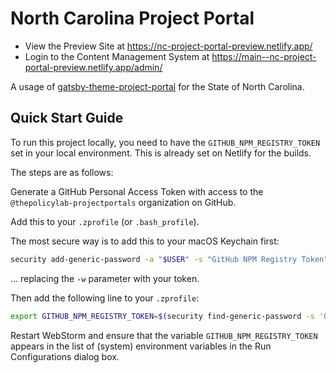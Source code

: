 # North Carolina Project Portal

- View the Preview Site at https://nc-project-portal-preview.netlify.app/
- Login to the Content Management System at https://main--nc-project-portal-preview.netlify.app/admin/

A usage of
[gatsby-theme-project-portal](https://github.com/thepolicylab-projectportals/project-portal-theme)
for the State of North Carolina. 

## Quick Start Guide

To run this project locally, you need to have the `GITHUB_NPM_REGISTRY_TOKEN` set in your local environment. This is already set on Netlify for the builds.

The steps are as follows:

Generate a GitHub Personal Access Token with access to the `@thepolicylab-projectportals` organization on GitHub.

Add this to your `.zprofile` (or `.bash_profile`). 

The most secure way is to add this to your macOS Keychain first:
```zsh
security add-generic-password -a "$USER" -s "GitHub NPM Registry Token" -w "ghp_abcdefghijklmnopqrstuvwxyz"
```
... replacing the `-w` parameter with your token.

Then add the following line to your `.zprofile`:
```zsh
export GITHUB_NPM_REGISTRY_TOKEN=$(security find-generic-password -s 'GitHub NPM Registry Token' -w)
```

Restart WebStorm and ensure that the variable `GITHUB_NPM_REGISTRY_TOKEN` appears in the list of (system) environment variables in the Run Configurations dialog box. 
